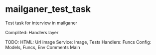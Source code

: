 # mailganer_test_task
Test task for interview in mailganer

Complited:
    Handlers layer

TODO:
    HTML: Url image
    Service: Image, Tests
    Handlers: Funcs
    Config: Models, Funcs, Env
    Comments
    Main